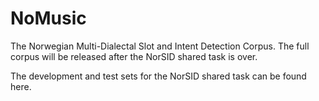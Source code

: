 # NoMusic
The Norwegian Multi-Dialectal Slot and Intent Detection Corpus. The full corpus will be released after the NorSID shared task is over.

The development and test sets for the NorSID shared task can be found here.
